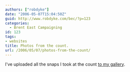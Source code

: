 ```yaml
---
authors: ["robdyke"]
date: "2006-05-07T15:04:50Z"
guid: http://www.robdyke.com/bec/?p=123
categories:
  - Brent East Campaigning
id: 123
tags:
- websites
title: Photos from the count.
url: /2006/05/07/photos-from-the-count/
---
```

I've uploaded all the snaps I took at the count [to my gallery](http://www.robdyke.com/gallery2/main.php?g2_view=core.ShowItem&#038;g2_itemId=122&#038;g2_navId=x5cc3ae11 "robdyke.com image gallery").